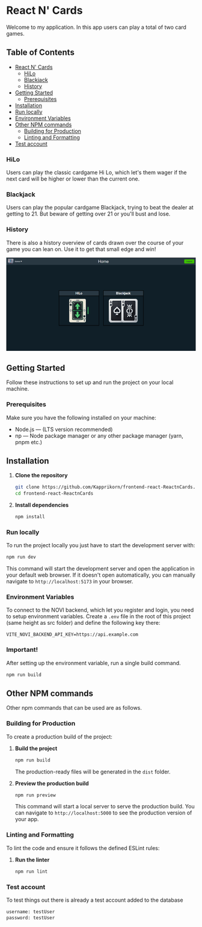 # React N' Cards

Welcome to my application. In this app users can play a total of two card games.

## Table of Contents
- [React N' Cards](#react-n-cards)
   - [HiLo](#hilo)
   - [Blackjack](#blackjack)
   - [History](#history)
- [Getting Started](#getting-started)
   - [Prerequisites](#prerequisites)
- [Installation](#installation)
- [Run locally](#run-locally)
- [Environment Variables](#environment-variables)
- [Other NPM commands](#other-npm-commands)
   - [Building for Production](#building-for-production)
   - [Linting and Formatting](#linting-and-formatting)
- [Test account](#test-account)

### HiLo

Users can play the classic cardgame Hi Lo, which let's them wager if the next card will be higher or lower than the current one.

### Blackjack

Users can play the popular cardgame Blackjack, trying to beat the dealer at getting to 21.
But beware of getting over 21 or you'll bust and lose.

### History

There is also a history overview of cards drawn over the course of your game you can lean on.
Use it to get that small edge and win!

![App Preview](public/preview_image.png)

## Getting Started

Follow these instructions to set up and run the project on your local machine.

### Prerequisites

Make sure you have the following installed on your machine:
- Node.js — (LTS version recommended)
- np — Node package manager or any other package manager (yarn, pnpm etc.)

## Installation

1. **Clone the repository**

   ```sh
   git clone https://github.com/Kapprikorn/frontend-react-ReactnCards.git
   cd frontend-react-ReactnCards
   ```

2. **Install dependencies**

   ```sh
   npm install
   ```

### Run locally

To run the project locally you just have to start the development server with:

   ```sh
   npm run dev
   ```

   This command will start the development server and open the application in your default web browser. If it doesn't open automatically, you can manually navigate to `http://localhost:5173` in your browser.

### Environment Variables

To connect to the NOVI backend, which let you register and login, you need to setup environment variables. 
Create a `.env` file in the root of this project (same height as src folder) and define the following key there:

```plaintext
VITE_NOVI_BACKEND_API_KEY=https://api.example.com
```

### Important!

After setting up the environment variable, run a single build command.

   ```sh
   npm run build
   ```

## Other NPM commands

Other npm commands that can be used are as follows.

### Building for Production

To create a production build of the project:

1. **Build the project**

   ```sh
   npm run build
   ```

   The production-ready files will be generated in the `dist` folder.

2. **Preview the production build**

   ```sh
   npm run preview
   ```

   This command will start a local server to serve the production build. You can navigate to `http://localhost:5000` to see the production version of your app.

### Linting and Formatting

To lint the code and ensure it follows the defined ESLint rules:

1. **Run the linter**

   ```sh
   npm run lint
   ```

### Test account

To test things out there is already a test account added to the database

```plaintext
username: testUser
password: testUser
```
